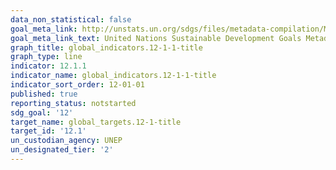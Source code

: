 ```yaml
---
data_non_statistical: false
goal_meta_link: http://unstats.un.org/sdgs/files/metadata-compilation/Metadata-Goal-12.pdf
goal_meta_link_text: United Nations Sustainable Development Goals Metadata (pdf 782kB)
graph_title: global_indicators.12-1-1-title
graph_type: line
indicator: 12.1.1
indicator_name: global_indicators.12-1-1-title
indicator_sort_order: 12-01-01
published: true
reporting_status: notstarted
sdg_goal: '12'
target_name: global_targets.12-1-title
target_id: '12.1'
un_custodian_agency: UNEP
un_designated_tier: '2'
---
```

